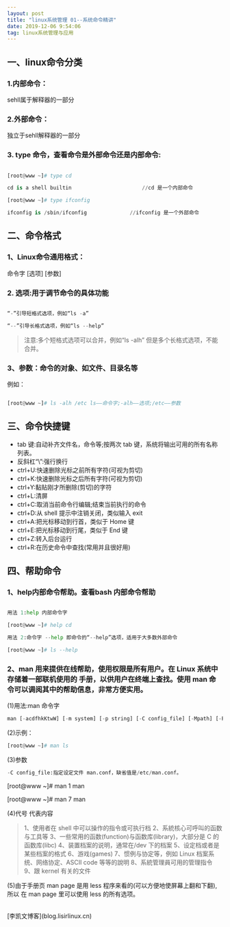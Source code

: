 ```yaml
---
layout: post
title: "linux系统管理 01--系统命令精讲"
date: 2019-12-06 9:54:06 
tag: linux系统管理与应用
---
```


## 一、linux命令分类
### 1.内部命令：
sehll属于解释器的一部分
### 2.外部命令：
独立于sehll解释器的一部分
### 3. type 命令，查看命令是外部命令还是内部命令:

```python

[root@www ~]# type cd

cd is a shell builtin 						//cd 是一个内部命令

[root@www ~]# type ifconfig

ifconfig is /sbin/ifconfig 				//ifconfig 是一个外部命令
```

## 二、命令格式
### 1、Linux命令通用格式：
命令字 [选项] [参数]
### 2. 选项:用于调节命令的具体功能

```python

“-”引导短格式选项，例如“ls -a” 

“--”引导长格式选项，例如“ls --help” 
```

>注意:多个短格式选项可以合并，例如“ls -alh” 但是多个长格式选项，不能合并。


### 3、参数：命令的对象、如文件、目录名等
例如：

```python

[root@www ~]# ls -alh /etc ls——命令字;-alh——选项;/etc——参数
```
## 三、命令快捷键
* tab 键:自动补齐文件名，命令等;按两次 tab 键，系统将输出可用的所有名称列表。
* 反斜杠“\”:强行换行
* ctrl+U:快速删除光标之前所有字符(可视为剪切)
* ctrl+K:快速删除光标之后所有字符(可视为剪切)
* ctrl+Y:黏贴刚才所删除(剪切)的字符
* ctrl+L:清屏
* ctrl+C:取消当前命令行编辑;结束当前执行的命令
* ctrl+D:从 shell 提示中注销关闭，类似输入 exit
* ctrl+A:把光标移动到行首，类似于 Home 键
* ctrl+E:把光标移动到行尾，类似于 End 键
* ctrl+Z:转入后台运行
* ctrl+R:在历史命令中查找(常用并且很好用)

##  四、帮助命令
### 1、help内部命令帮助。查看bash 内部命令帮助

```python

用法 1:help 内部命令字

[root@www ~]# help cd

用法 2:命令字 --help 即命令的“--help”选项，适用于大多数外部命令 

[root@www ~]# ls --help
```
### 2、man 用来提供在线帮助，使用权限是所有用户。在 Linux 系统中存储着一部联机使用的 手册，以供用户在终端上查找。使用 man 命令可以调阅其中的帮助信息，非常方便实用。
(1)用法:man 命令字
```python
man [-acdfhkKtwW] [-m system] [-p string] [-C config_file] [-Mpath] [-P pager] [-S section_list][section] name ...
```
(2)示例：
```python
[root@www ~]# man ls
```
(3)参数
```python
-C config_file:指定设定文件 man.conf，缺省值是/etc/man.conf。
```
[root@www ~]# man 1 man

[root@www ~]# man 7 man

(4)代号 代表内容
>1、使用者在 shell 中可以操作的指令或可执行档
>2、系統核心可呼叫的函数与工具等
>3、一些常用的函数(function)与函数库(library)，大部分是 C 的函数库(libc)
>4、装置档案的说明，通常在/dev 下的档案
>5、设定档或者是某些档案的格式
>6、游戏(games)
>7、惯例与协定等，例如 Linux 档案系统、网络协定、ASCII code 等等的說明
>8、系統管理員可用的管理指令
>9、跟 kernel 有关的文件

(5)由于手册页 man page 是用 less 程序来看的(可以方便地使屏幕上翻和下翻), 所以 在 man page 里可以使用 less 的所有选项。






<br>
[李凯文博客](blog.lisirlinux.cn)
